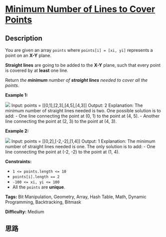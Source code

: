 # [Minimum Number of Lines to Cover Points][title]

## Description

You are given an array `points` where `points[i] = [xi, yi]` represents a
point on an **X-Y** plane.

**Straight lines** are going to be added to the **X-Y** plane, such that every
point is covered by at **least** one line.

Return _the **minimum** number of **straight lines** needed to cover all the
points_.



**Example 1:**

![](https://assets.leetcode.com/uploads/2022/01/23/image-20220123200023-1.png)
            Input: points = [[0,1],[2,3],[4,5],[4,3]]    Output: 2    Explanation: The minimum number of straight lines needed is two. One possible solution is to add:    - One line connecting the point at (0, 1) to the point at (4, 5).    - Another line connecting the point at (2, 3) to the point at (4, 3).    

**Example 2:**

![](https://assets.leetcode.com/uploads/2022/01/23/image-20220123200057-3.png)
            Input: points = [[0,2],[-2,-2],[1,4]]    Output: 1    Explanation: The minimum number of straight lines needed is one. The only solution is to add:    - One line connecting the point at (-2, -2) to the point at (1, 4).    



**Constraints:**

  * `1 <= points.length <= 10`
  * `points[i].length == 2`
  * `-100 <= xi, yi <= 100`
  * All the `points` are **unique**.


**Tags:** Bit Manipulation, Geometry, Array, Hash Table, Math, Dynamic Programming, Backtracking, Bitmask

**Difficulty:** Medium

## 思路

[title]: https://leetcode-cn.com/problems/minimum-number-of-lines-to-cover-points
